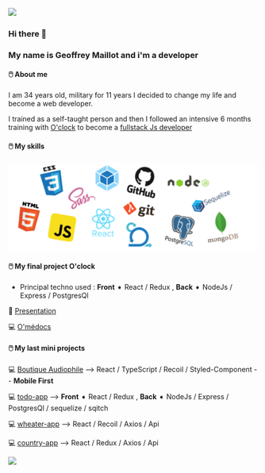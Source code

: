 ![](https://media.giphy.com/media/citBl9yPwnUOs/source.gif)
### Hi there 👋 
### My name is Geoffrey Maillot and i'm a developer 

#### &#128433;&#65039; About me 

I am 34 years old, military for 11 years I decided to change my life and become a web developer.

I trained as a self-taught person and then I followed an intensive 6 months training with [O'clock](https://oclock.io/) to become a [fullstack Js developer](https://oclock.io/formations/developpeur-web-fullstack-javascript)



#### &#128433;&#65039; My skills
![Logos](/img/Logos.png)

####  &#128433;&#65039; My final project O'clock
  - Principal techno used : **Front** ➧ React / Redux , **Back** ➧ NodeJs / Express / PostgresQl
  
  🎥 [Presentation](https://youtu.be/XliSnSJouJs?t=3988) 

&#128187; [O'médocs](https://o-medocs.netlify.app/)

####  &#128433;&#65039; My last mini projects

&#128187; [Boutique Audiophile](http://audiophile.surge.sh/)  -->  React / TypeScript / Recoil / Styled-Component -- __Mobile First__

&#128187; [todo-app](https://kanbanlike.netlify.app/)  -->  **Front** ➧ React / Redux ,   **Back** ➧ NodeJs / Express / PostgresQl / sequelize / sqitch

&#128187; [wheater-app](http://jojo-weather-app.surge.sh/) --> React / Recoil / Axios / Api

&#128187; [country-app](http://jojo-country-app.surge.sh/)  --> React / Redux / Axios / Api

![](https://img.shields.io/website?down_color=red&down_message=offline&label=Gallery%20Notion&up_color=green&up_message=online&url=https%3A%2F%2Fimg.shields.io%2Fwebsite%3Fdown_color%3Dred%26down_message%3Doffline%26label%3Dhttps%253A%252F%252Ffrom-notion-gallery.netlify.app%252F%26up_color%3Dgreen%26up_message%3Donline%26url%3Dhttps%253A%252F%252Ffrom-notion-gallery.netlify.app%252F)
